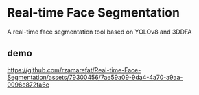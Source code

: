 # Real-time Face Segmentation
A real-time face segmentation tool based on YOLOv8 and 3DDFA

## demo
https://github.com/rzamarefat/Real-time-Face-Segmentation/assets/79300456/7ae59a09-9da4-4a70-a9aa-0096e872fa6e


